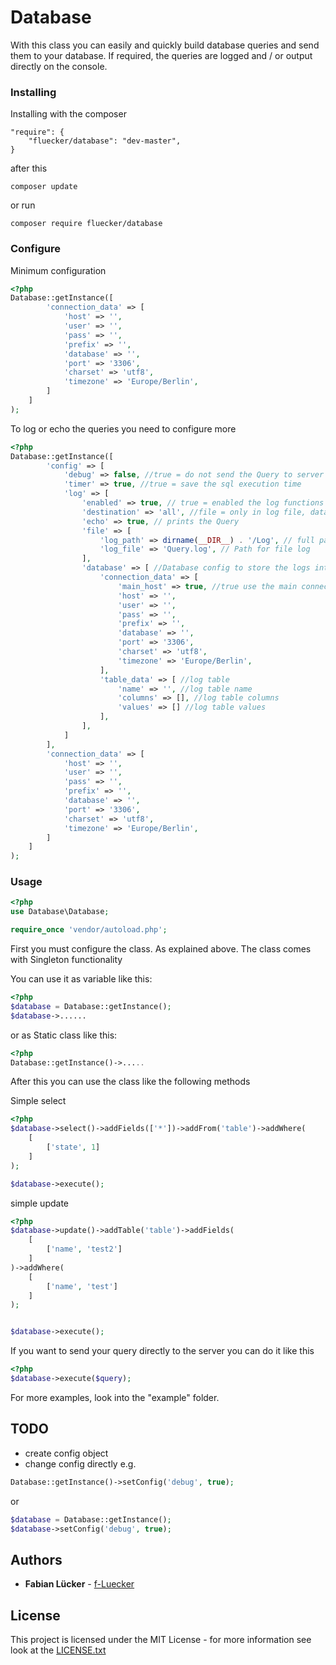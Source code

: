 # Database

With this class you can easily and quickly build database queries and send them to your database.
If required, the queries are logged and / or output directly on the console.

### Installing

Installing with the composer

```
"require": {
    "fluecker/database": "dev-master",
}
```

after this 

```
composer update
```

or run

```
composer require fluecker/database
```

### Configure

Minimum configuration
```php
<?php
Database::getInstance([
        'connection_data' => [
            'host' => '',
            'user' => '',
            'pass' => '',
            'prefix' => '',
            'database' => '',
            'port' => '3306',
            'charset' => 'utf8',
            'timezone' => 'Europe/Berlin',
        ]
    ]
);
```

To log or echo the queries you need to configure more

```php
<?php
Database::getInstance([
        'config' => [
            'debug' => false, //true = do not send the Query to server
            'timer' => true, //true = save the sql execution time
            'log' => [
                'enabled' => true, // true = enabled the log functions
                'destination' => 'all', //file = only in log file, database = only in database, all = file and database
                'echo' => true, // prints the Query
                'file' => [
                    'log_path' => dirname(__DIR__) . '/Log', // full path to your logfile
                    'log_file' => 'Query.log', // Path for file log
                ],
                'database' => [ //Database config to store the logs into a table
                    'connection_data' => [
                        'main_host' => true, //true use the main connection_data, false use the following connection_data
                        'host' => '',
                        'user' => '',
                        'pass' => '',
                        'prefix' => '',
                        'database' => '',
                        'port' => '3306',
                        'charset' => 'utf8',
                        'timezone' => 'Europe/Berlin',
                    ],
                    'table_data' => [ //log table
                        'name' => '', //log table name
                        'columns' => [], //log table columns
                        'values' => [] //log table values
                    ],
                ],
            ]
        ],
        'connection_data' => [
            'host' => '',
            'user' => '',
            'pass' => '',
            'prefix' => '',
            'database' => '',
            'port' => '3306',
            'charset' => 'utf8',
            'timezone' => 'Europe/Berlin',
        ]
    ]
);
```

### Usage

```php
<?php
use Database\Database;

require_once 'vendor/autoload.php';
```

First you must configure the class. As explained above.
The class comes with Singleton functionality

You can use it as variable like this: 

```php
<?php
$database = Database::getInstance();
$database->......
```

or as Static class like this:

```php
<?php
Database::getInstance()->.....
```

After this you can use the class like the following methods

Simple select
```php
<?php
$database->select()->addFields(['*'])->addFrom('table')->addWhere(
    [
        ['state', 1]
    ]
);

$database->execute();
```

simple update
```php
<?php
$database->update()->addTable('table')->addFields(
    [
        ['name', 'test2']
    ]
)->addWhere(
    [
        ['name', 'test']
    ]
);


$database->execute();
```

If you want to send your query directly to the server you can do it like this
```php
<?php
$database->execute($query);
```

For more examples, look into the "example" folder.

## TODO

* create config object
* change config directly e.g.
```php
Database::getInstance()->setConfig('debug', true);
```
or
```php
$database = Database::getInstance();
$database->setConfig('debug', true);
```


## Authors

* **Fabian Lücker** - [f-Luecker](https://www.f-luecker.de)

## License

This project is licensed under the MIT License - for more information see look at the [LICENSE.txt](LICENSE.txt)